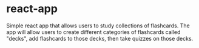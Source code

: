 # react-app
Simple react app that allows users to study collections of flashcards. The app will allow users to create different categories of flashcards called "decks", add flashcards to those decks, then take quizzes on those decks.
